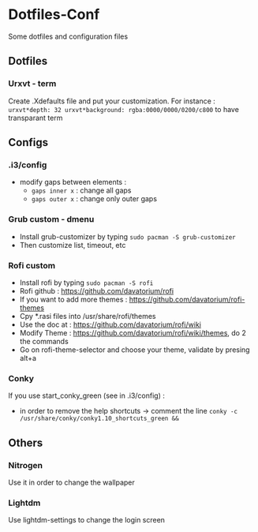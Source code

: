 # Dotfiles-Conf
Some dotfiles and configuration files


## Dotfiles

### Urxvt - term

Create .Xdefaults file and put your customization.
For instance :
`urxvt*depth: 32
urxvt*background: rgba:0000/0000/0200/c800`
to have transparant term 


## Configs

### .i3/config

- modify gaps between elements :
    - `gaps inner x` : change all gaps
    - `gaps outer x` : change only outer gaps

### Grub custom - dmenu

- Install grub-customizer by typing `sudo pacman -S grub-customizer`
- Then customize list, timeout, etc

### Rofi custom

- Install rofi by typing `sudo pacman -S rofi`
- Rofi github : https://github.com/davatorium/rofi
- If you want to add more themes : https://github.com/davatorium/rofi-themes
- Cpy \*.rasi files into /usr/share/rofi/themes
- Use the doc at : https://github.com/davatorium/rofi/wiki
- Modify Theme : https://github.com/davatorium/rofi/wiki/themes,
    do 2 the commands
- Go on rofi-theme-selector and choose your theme, validate by presing alt+a

### Conky

If you use start_conky_green (see in .i3/config) :
- in order to remove the help shortcuts -> comment the line
    `conky -c /usr/share/conky/conky1.10_shortcuts_green &&`


## Others

### Nitrogen

Use it in order to change the wallpaper

### Lightdm

Use lightdm-settings to change the login screen
